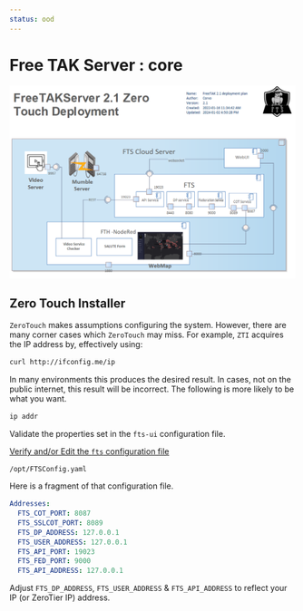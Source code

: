 ```yaml
---
status: ood
---
```


# Free TAK Server : core

![image](../images/zero-touch-deply-default.png)

## Zero Touch Installer 

`ZeroTouch` makes assumptions configuring the system. 
However, there are many corner cases which `ZeroTouch` may miss.
For example, `ZTI` acquires the IP address by, effectively using:
```bash
curl http://ifconfig.me/ip
```
In many environments this produces the desired result.
In cases, not on the public internet, this result will be incorrect.
The following is more likely to be what you want.
```bash
ip addr
```

Validate the properties set in the `fts-ui` configuration file.

[Verify and/or Edit the `fts` configuration file](../../administration/usingConsole.md)  
```
/opt/FTSConfig.yaml
```
Here is a fragment of that configuration file.
```yaml
Addresses:
  FTS_COT_PORT: 8087
  FTS_SSLCOT_PORT: 8089
  FTS_DP_ADDRESS: 127.0.0.1
  FTS_USER_ADDRESS: 127.0.0.1
  FTS_API_PORT: 19023
  FTS_FED_PORT: 9000
  FTS_API_ADDRESS: 127.0.0.1
```
Adjust `FTS_DP_ADDRESS`, `FTS_USER_ADDRESS` & `FTS_API_ADDRESS`
to reflect your IP (or ZeroTier IP) address.

